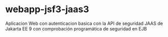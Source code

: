 # webapp-jsf3-jaas3
Aplicacion Web con autenticacion basica con la API de seguridad JAAS de Jakarta EE 9 con comprobación programática de seguridad en EJB
